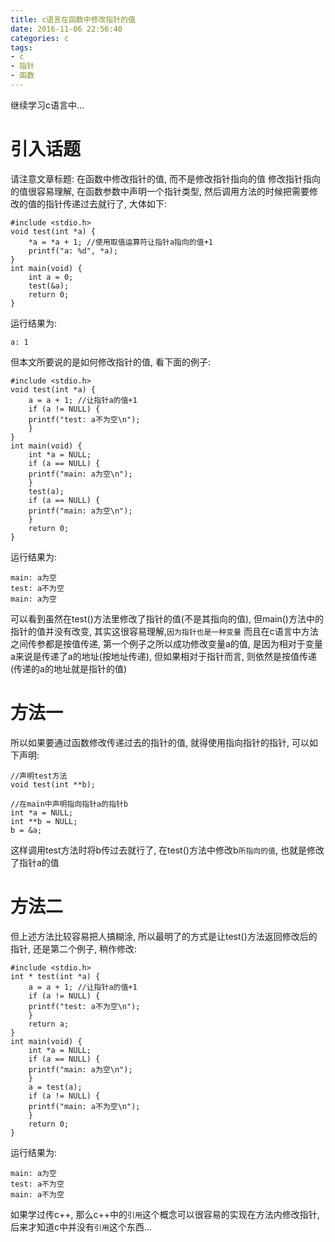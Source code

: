 ```yaml
---
title: c语言在函数中修改指针的值
date: 2016-11-06 22:56:40
categories: c
tags:
- c
- 指针
- 函数
---
```


继续学习c语言中...

# 引入话题
请注意文章标题: 在函数中修改指针的值, 而不是修改指针指向的值
修改指针指向的值很容易理解, 在函数参数中声明一个指针类型,
然后调用方法的时候把需要修改的值的指针传递过去就行了, 大体如下:
```
#include <stdio.h>
void test(int *a) {
    *a = *a + 1; //使用取值运算符让指针a指向的值+1
    printf("a: %d", *a);
}
int main(void) {
    int a = 0;
    test(&a);
    return 0;
}
```
运行结果为:
```
a: 1
```

但本文所要说的是如何修改指针的值, 看下面的例子:
```
#include <stdio.h>
void test(int *a) {
    a = a + 1; //让指针a的值+1
    if (a != NULL) {
	printf("test: a不为空\n");
    }
}
int main(void) {
    int *a = NULL;
    if (a == NULL) {
	printf("main: a为空\n");
    }
    test(a);
    if (a == NULL) {
	printf("main: a为空\n");
    }
    return 0;
}
```
运行结果为:
```
main: a为空
test: a不为空
main: a为空
```
可以看到虽然在test()方法里修改了指针的值(不是其指向的值), 
但main()方法中的指针的值并没有改变, 其实这很容易理解,`因为指针也是一种变量`
而且在c语言中方法之间传参都是按值传递, 第一个例子之所以成功修改变量a的值,
是因为相对于变量a来说是传递了a的地址(按地址传递), 
但如果相对于指针而言, 则依然是按值传递(传递的a的地址就是指针的值)

# 方法一
所以如果要通过函数修改传递过去的指针的值, 就得使用指向指针的指针, 
可以如下声明:
```
//声明test方法
void test(int **b);

//在main中声明指向指针a的指针b
int *a = NULL;
int **b = NULL;
b = &a;
```
这样调用test方法时将b传过去就行了, 在test()方法中修改b`所指向的值`,
也就是修改了指针a的值

# 方法二
但上述方法比较容易把人搞糊涂, 所以最明了的方式是让test()方法返回修改后的指针,
还是第二个例子, 稍作修改:
```
#include <stdio.h>
int * test(int *a) {
    a = a + 1; //让指针a的值+1
    if (a != NULL) {
	printf("test: a不为空\n");
    }
    return a;
}
int main(void) {
    int *a = NULL;
    if (a == NULL) {
	printf("main: a为空\n");
    }
    a = test(a);
    if (a != NULL) {
	printf("main: a不为空\n");
    }
    return 0;
}
```
运行结果为:
```
main: a为空
test: a不为空
main: a不为空
```

如果学过传c++, 那么c++中的`引用`这个概念可以很容易的实现在方法内修改指针,
后来才知道c中并没有`引用`这个东西...
